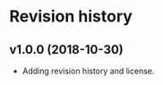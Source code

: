 Revision history
======================



v1.0.0 (2018-10-30)
----------------------

* Adding revision history and license.

